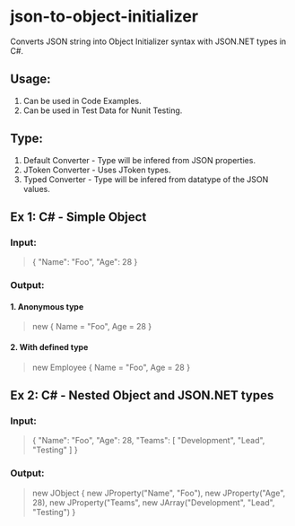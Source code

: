 # json-to-object-initializer
Converts JSON string into Object Initializer syntax with JSON.NET types in C#.

## Usage:
1. Can be used in Code Examples.
2. Can be used in Test Data for Nunit Testing.

## Type:
1. Default Converter - Type will be infered from JSON properties.
2. JToken Converter - Uses JToken types.
3. Typed Converter - Type will be infered from datatype of the JSON values.

## Ex 1: C# - Simple Object

### Input:
> {
  "Name": "Foo",
  "Age": 28
}

### Output:

#### 1. Anonymous type
> new {
  Name = "Foo",
  Age = 28
}

#### 2. With defined type
> new Employee
{
  Name = "Foo",
  Age = 28
}

## Ex 2: C# - Nested Object and JSON.NET types

### Input:
> {
  "Name": "Foo",
  "Age": 28,
  "Teams": [
    "Development",
    "Lead",
    "Testing"
  ]
}

### Output:

> new JObject
{
  new JProperty("Name", "Foo"),
  new JProperty("Age", 28),
  new JProperty("Teams", new JArray("Development", "Lead", "Testing")
}
